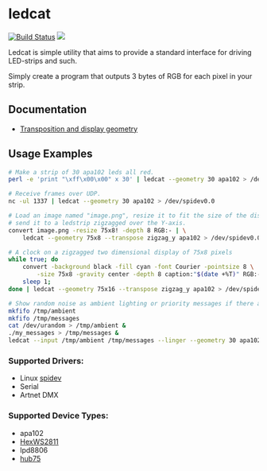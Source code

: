 ledcat
======
[![Build Status](https://travis-ci.org/polyfloyd/ledcat.svg)](https://travis-ci.org/polyfloyd/ledcat)
[![](https://img.shields.io/crates/v/ledcat.svg)](https://crates.io/crates/ledcat)

Ledcat is simple utility that aims to provide a standard interface for driving
LED-strips and such.

Simply create a program that outputs 3 bytes of RGB for each pixel in your strip.

## Documentation
* [Transposition and display geometry](doc/transposition.md)

## Usage Examples
```sh
# Make a strip of 30 apa102 leds all red.
perl -e 'print "\xff\x00\x00" x 30' | ledcat --geometry 30 apa102 > /dev/spidev0.0
```
```sh
# Receive frames over UDP.
nc -ul 1337 | ledcat --geometry 30 apa102 > /dev/spidev0.0
```
```sh
# Load an image named "image.png", resize it to fit the size of the display and
# send it to a ledstrip zigzagged over the Y-axis.
convert image.png -resize 75x8! -depth 8 RGB:- | \
    ledcat --geometry 75x8 --transpose zigzag_y apa102 > /dev/spidev0.0
```
```sh
# A clock on a zigzagged two dimensional display of 75x8 pixels
while true; do
    convert -background black -fill cyan -font Courier -pointsize 8 \
        -size 75x8 -gravity center -depth 8 caption:"$(date +%T)" RGB:-
    sleep 1;
done | ledcat --geometry 75x16 --transpose zigzag_y apa102 > /dev/spidev0.0;
```
```sh
# Show random noise as ambient lighting or priority messages if there are any.
mkfifo /tmp/ambient
mkfifo /tmp/messages
cat /dev/urandom > /tmp/ambient &
./my_messages > /tmp/messages &
ledcat --input /tmp/ambient /tmp/messages --linger --geometry 30 apa102 > /dev/spidev0.0
```

### Supported Drivers:
* Linux [spidev](https://www.kernel.org/doc/Documentation/spi/spidev)
* Serial
* Artnet DMX

### Supported Device Types:
* apa102
* [HexWS2811](https://github.com/brainsmoke/hex2811-penta)
* lpd8806
* [hub75](doc/hub75.md)
